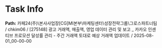 # Task Info

**Path:** 카페24(주)\본사사업장\[CG]MI본부\마케팅센터\성장전략그룹\그로스파트너팀 / chkim06 / [275148] 광고 거래액, 매출액, 영업 데이터 관리 및 보고 _ 카카오 인센티브 프로모션 달성률 관리 - 주간 거래액 토대로 예상 거래액 업데이트 / 2025-08-01_00-00-00

